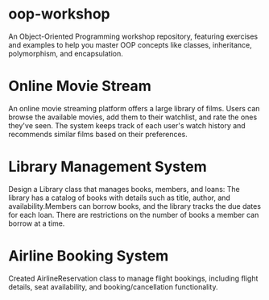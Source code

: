 # oop-workshop
An Object-Oriented Programming workshop repository, featuring exercises and examples to help you master OOP concepts like classes, inheritance, polymorphism, and encapsulation.

# Online Movie Stream
An online movie streaming platform offers a large library of films. Users can browse the available movies, add them to their watchlist, and rate the ones they've seen. The system keeps track of each user's watch history and recommends similar films based on their preferences.

# Library Management System
 Design a Library class that manages books, members, and loans:
 The library has a catalog of books with details such as title, author, and availability.Members can borrow books, and the library tracks the due dates for each loan.
 There are restrictions on the number of books a member can borrow at a time.
# Airline Booking System
Created AirlineReservation class to manage flight bookings, including flight details, seat availability, and booking/cancellation functionality.
 
